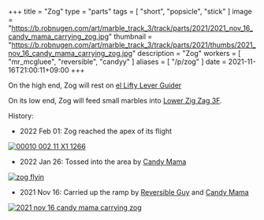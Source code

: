 +++
title = "Zog"
type = "parts"
tags = [ "short", "popsicle", "stick" ]
image = "https://b.robnugen.com/art/marble_track_3/track/parts/2021/2021_nov_16_candy_mama_carrying_zog.jpg"
thumbnail = "https://b.robnugen.com/art/marble_track_3/track/parts/2021/thumbs/2021_nov_16_candy_mama_carrying_zog.jpg"
description = "Zog"
workers = [
    "mr_mcgluee",
    "reversible",
    "candyy"
]
aliases = [
    "/p/zog"
]
date = 2021-11-16T21:00:11+09:00
+++

On the high end, Zog
will rest
on
[el Lifty Lever Guider](/parts/el-lifty-lever-guider/)

On its low end, Zog
will feed
small marbles into
[Lower Zig Zag 3F](/parts/lower-zig-zag-3f/).


History:

* 2022 Feb 01: Zog reached the apex of its flight

[![00010 002 11 X1 1266](//b.robnugen.com/art/marble_track_3/frames/2022/thumbs/00010_002_11_X1_1266.jpg)](//b.robnugen.com/art/marble_track_3/frames/2022/00010_002_11_X1_1266.jpg)

* 2022 Jan 26: Tossed into the area by [Candy Mama](/workers/candy_mama/)

[![zog flyin](//b.robnugen.com/art/marble_track_3/track/parts/2022/thumbs/zog_flyin.jpg)](//b.robnugen.com/art/marble_track_3/track/parts/2022/zog_flyin.jpg)

* 2021 Nov 16: Carried up the ramp by [Reversible Guy](/workers/reversible/) and [Candy Mama](/workers/candy_mama/)

[![2021 nov 16 candy mama carrying zog](//b.robnugen.com/art/marble_track_3/track/parts/2021/thumbs/2021_nov_16_candy_mama_carrying_zog.jpg)](//b.robnugen.com/art/marble_track_3/track/parts/2021/2021_nov_16_candy_mama_carrying_zog.jpg)
